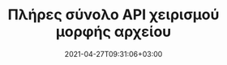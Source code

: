 ---
############################# Static ############################
layout: "product"
date: 2021-04-27T09:31:06+03:00
draft: false

############################# Head ############################
head_title: "Έγγραφο Java .NET Manipulation APIs για συστήματα διαχείρισης αρχείων"
head_description: "Διαχείριση εγγράφων .NET και Java και προβολή API για Word Excel PowerPoint Outlook HTML PDF. Προσθέστε δυνατότητες Barcode απεικόνισης και OCR σε εφαρμογές .NET ή Java."

############################# Header ############################
title: "Πλήρες σύνολο API χειρισμού μορφής αρχείου"
description: "Εκτελέστε εργασίες επεξεργασίας εγγράφων σε Word, Excel, PDF, PowerPoint, Outlook και σε περισσότερες από 100 άλλες μορφές αρχείων, χρησιμοποιώντας τα εγγενή μας API για .NET & Java."
button:
  enable: true

############################# APIs ###############################
apis:
  enable: true

  api:
    # api loop
    - title: "Conholdate.Total οικογένεια προϊόντων"
      link: "https://products.conholdate.com/el/total/"
      label: "Προβολή όλων On Premise API"
      api_product:
        # api_product loop
        - link: "/el/total/net/"
          img_alt: "Conholdate.Σύνολο για .NET"
          image: "/images/conholdate_total-for-net.png"
          product: "Conholdate.Σύνολο για"
          platform: ".NET"
          content: "Στοχεύστε τα Windows Forms, ASP.NET, WPF, WCF ή οποιονδήποτε τύπο εφαρμογής που βασίζεται σε .NET Framework 2.0 ή μεταγενέστερη έκδοση."

        # api_product loop
        - link: "/el/total/java/"
          img_alt: "Conholdate.Σύνολο για Java"
          image: "/images/conholdate_total-for-java.png"
          product: "Conholdate.Σύνολο για"
          platform: "Java"
          content: "Native Java API για επιτραπέζιους υπολογιστές, web ή οποιοδήποτε είδος εφαρμογής που βασίζεται σε Java SE ή EE."

############################# Support ############################
support:
    enable: true

############################# Back to top ###############################
back_to_top:
  enable: true
---